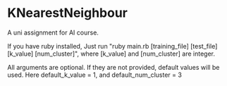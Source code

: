 # KNearestNeighbour

A uni assignment for AI course.

If you have ruby installed, Just run "ruby main.rb [training_file] [test_file] [k_value] [num_cluster]", where [k_value] and [num_cluster] are integer.

All arguments are optional. If they are not provided, default values will be used. Here default_k_value = 1, and default_num_cluster = 3
